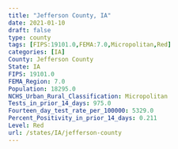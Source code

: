 ```yaml
---
title: "Jefferson County, IA"
date: 2021-01-10
draft: false
type: county
tags: [FIPS:19101.0,FEMA:7.0,Micropolitan,Red]
categories: [IA]
County: Jefferson County
State: IA
FIPS: 19101.0
FEMA_Region: 7.0
Population: 18295.0
NCHS_Urban_Rural_Classification: Micropolitan
Tests_in_prior_14_days: 975.0
Fourteen_day_test_rate_per_100000: 5329.0
Percent_Positivity_in_prior_14_days: 0.211
Level: Red
url: /states/IA/jefferson-county
---
```



